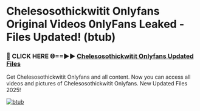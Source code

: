 # Chelesosothickwitit Onlyfans Original Videos 0nlyFans Leaked - Files Updated! (btub)

<h3>🔴 CLICK HERE 🌐==►► <a href="https://tinyurl.com/2m67pmp6" rel="nofollow">Chelesosothickwitit Onlyfans Updated Files</a></h3>

Get Chelesosothickwitit Onlyfans and all content. Now you can access all videos and pictures of Chelesosothickwitit Onlyfans. New Updated Files 2025!

[![btub](https://i.imgur.com/H4QAA4z.gif)](https://tinyurl.com/2m67pmp6)